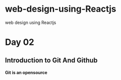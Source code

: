 # web-design-using-Reactjs
web design using Reactjs
# Day 02
## Introduction to Git And Github
#### Git is an opensource
